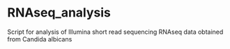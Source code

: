 # RNAseq_analysis
Script for analysis of Illumina short read sequencing RNAseq data obtained from Candida albicans
